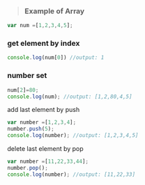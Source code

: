 
> ### Example of Array
```js
var num =[1,2,3,4,5];
```
### get element by index
```js
console.log(num[0]) //output: 1
```
### number set
```js
num[2]=80;
console.log(num); //output: [1,2,80,4,5]
```

 add last element by push
```js
var number =[1,2,3,4];
number.push(5); 
console.log(number); //output: [1,2,3,4,5]
```
 delete last element by pop
```js
var number =[11,22,33,44];
number.pop(); 
console.log(number); //output: [11,22,33]
```

